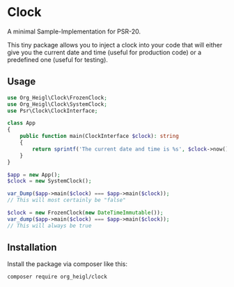 # Clock

A minimal Sample-Implementation for PSR-20.

This tiny package allows you to inject a clock into your code that will either give you
the current date and time (useful for production code) or a predefined one (useful for testing).

## Usage

```php
use Org_Heigl\Clock\FrozenClock;
use Org_Heigl\Clock\SystemClock;
use Psr\Clock\ClockInterface;

class App 
{
	public function main(ClockInterface $clock): string
	{
	    return sprintf('The current date and time is %s', $clock->now()->format('Y-m-d H:i:s.u'));
	}
}

$app = new App();
$clock = new SystemClock();

var_Dump($app->main($clock) === $app->main($clock));
// This will most certainly be "false"

$clock = new FrozenClock(new DateTimeImmutable());
var_dump($app->main($clock) === $app->main($clock));
// This will always be true
```

## Installation

Install the package via composer like this:

```bash
composer require org_heigl/clock
```
